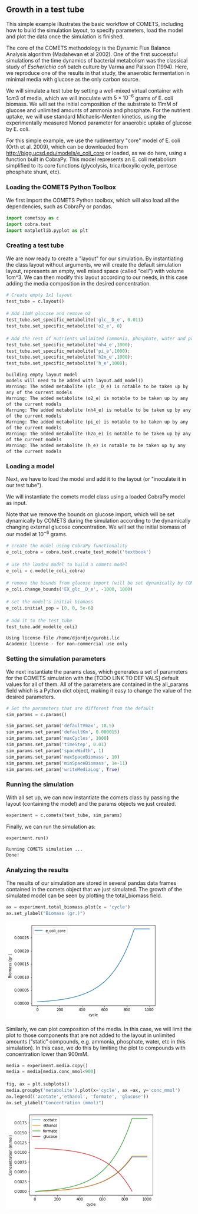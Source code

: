 ## Growth in a test tube
This simple example illustrates the basic workflow of COMETS, including how to build the simulation layout, to specify parameters, load the model and plot the data once the simulation is finished.

The core of the COMETS methodology is the Dynamic Flux Balance Analysis algorithm (Madahevan et al 2002). One of the first successful simulations of the time dynamics of bacterial metabolism was the classical study of *Escherichia coli* batch culture by Varma and Palsson (1994). Here, we reproduce one of the results in that study, the anaerobic fermentation in minimal media with glucose as the only carbon source.

We will simulate a test tube by setting a well-mixed virtual container with $1cm3$ of media, which we will inoculate with $5\times10^{−6}$ grams of E. coli biomass. We will set the initial composition of the substrate to 11mM of glucose and unlimited amounts of ammonia and phosphate. For the nutrient uptake, we will use standard Michaelis-Menten kinetics, using the experimentally measured Monod parameter for anaerobic uptake of glucose by E. coli.

For this simple example, we use the rudimentary "core" model of E. coli (Orth et al. 2009), which can be downloaded from http://bigg.ucsd.edu/models/e_coli_core or loaded, as we do here, using a function built in CobraPy. This model represents an E. coli metabolism simplified to its core functions (glycolysis, tricarboxylic cycle, pentose phosphate shunt, etc).


### Loading the COMETS Python Toolbox

We first import the COMETS Python toolbox, which will also load all the dependencies, such as CobraPy or pandas.


```python
import cometspy as c
import cobra.test
import matplotlib.pyplot as plt
```

### Creating a test tube

We are now ready to create a "layout" for our simulation. By instantiating the class layout without arguments, we will create the default simulation layout, represents an empty, well mixed space (called "cell") with volume 1cm^3. We can then modify this layout according to our needs, in this case adding the media composition in the desired concentration.


```python
# Create empty 1x1 layout
test_tube = c.layout()

# Add 11mM glucose and remove o2
test_tube.set_specific_metabolite('glc__D_e', 0.011)
test_tube.set_specific_metabolite('o2_e', 0)

# Add the rest of nutrients unlimited (ammonia, phosphate, water and protons)
test_tube.set_specific_metabolite('nh4_e',1000);
test_tube.set_specific_metabolite('pi_e',1000);
test_tube.set_specific_metabolite('h2o_e',1000);
test_tube.set_specific_metabolite('h_e',1000);
```

    building empty layout model
    models will need to be added with layout.add_model()
    Warning: The added metabolite (glc__D_e) is notable to be taken up by any of the current models
    Warning: The added metabolite (o2_e) is notable to be taken up by any of the current models
    Warning: The added metabolite (nh4_e) is notable to be taken up by any of the current models
    Warning: The added metabolite (pi_e) is notable to be taken up by any of the current models
    Warning: The added metabolite (h2o_e) is notable to be taken up by any of the current models
    Warning: The added metabolite (h_e) is notable to be taken up by any of the current models


### Loading a model

Next, we have to load the model and add it to the layout (or "inoculate it in our test tube").

We will instantiate the comets model class using a loaded CobraPy model as input.

Note that we remove the bounds on glucose import, which will be set dynamically by COMETS during the simulation according to the dynamically changing external glucose concentration. We will set the initial biomass of our model at $10^{-6}$ grams.


```python
# create the model using CobraPy functionality
e_coli_cobra = cobra.test.create_test_model('textbook')

# use the loaded model to build a comets model
e_coli = c.model(e_coli_cobra)

# remove the bounds from glucose import (will be set dynamically by COMETS)
e_coli.change_bounds('EX_glc__D_e', -1000, 1000)

# set the model's initial biomass
e_coli.initial_pop = [0, 0, 5e-6]

# add it to the test_tube
test_tube.add_model(e_coli)
```

    Using license file /home/djordje/gurobi.lic
    Academic license - for non-commercial use only


### Setting the simulation parameters

We next instantiate the params class, which generates a set of parameters for the COMETS simulation with the [TODO LINK TO DEF VALS] default values for all of them. All of the parameters are contained in the all_params field which is a Python dict object, making it easy to change the value of the desired parameters.


```python
# Set the parameters that are different from the default
sim_params = c.params()
```


```python
sim_params.set_param('defaultVmax', 18.5)
sim_params.set_param('defaultKm', 0.000015)
sim_params.set_param('maxCycles', 1000)
sim_params.set_param('timeStep', 0.01)
sim_params.set_param('spaceWidth', 1)
sim_params.set_param('maxSpaceBiomass', 10)
sim_params.set_param('minSpaceBiomass', 1e-11)
sim_params.set_param('writeMediaLog', True)
```

### Running the simulation

With all set up, we can now instantiate the comets class by passing the layout (containing the model) and the params objects we just created.


```python
experiment = c.comets(test_tube, sim_params)
```


Finally, we can run the simulation as:


```python
experiment.run()
```

    
    Running COMETS simulation ...
    Done!


### Analyzing the results

The results of our simulation are stored in several pandas data frames contained in the comets object that we just simulated. The growth of the simulated model can be seen by plotting the total_biomass field.


```python
ax = experiment.total_biomass.plot(x = 'cycle')
ax.set_ylabel("Biomass (gr.)")
```



![png](img/test_tube_1.png)


Similarly, we can plot composition of the media. In this case, we will limit the plot to those components that are not added to the layout in unlimited amounts (“static” compounds, e.g. ammonia, phosphate, water, etc in this simulation). In this case, we do this by limiting the plot to compounds with concentration lower than 900mM.


```python
media = experiment.media.copy()
media = media[media.conc_mmol<900]

fig, ax = plt.subplots()
media.groupby('metabolite').plot(x='cycle', ax =ax, y='conc_mmol')
ax.legend(('acetate','ethanol', 'formate', 'glucose'))
ax.set_ylabel("Concentration (mmol)")
```




 ![png](img/test_tube_2.png)

